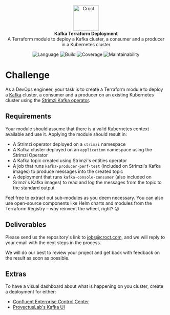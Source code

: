 <p align="center">
  <a href="https://croct.com">
    <img src="https://cdn.croct.io/brand/logo/repo-icon-green.svg" alt="Croct" height="80"/>
  </a>
  <br />
  <strong>Kafka Terraform Deployment</strong>
  <br />
  A Terraform module to deploy a Kafka cluster, a consumer and a producer in a Kubernetes cluster
</p>
<p align="center">
  <img alt="Language" src="https://img.shields.io/badge/language-Terraform-blueviolet" />
  <img alt="Build" src="https://img.shields.io/badge/build-passing-green" />
  <img alt="Coverage" src="https://img.shields.io/badge/coverage-100%25-green" />
  <img alt="Maintainability" src="https://img.shields.io/badge/maintainability-100-green" />
</p>

# Challenge

As a DevOps engineer, your task is to create a Terraform module to deploy a [Kafka](https://kafka.apache.org/) cluster,
a consumer and a producer on an existing Kubernetes cluster using the [Strimzi Kafka operator](https://strimzi.io/).

## Requirements

Your module should assume that there is a valid Kubernetes context available and use it. Applying the module should
result in:

- A Strimzi operator deployed on a `strimzi` namespace
- A Kafka cluster deployed on an `application` namespace using the Strimzi Operator
- A Kafka topic created using Strimzi's entities operator
- A job that runs `kafka-producer-perf-test` (included on Strimzi's Kafka images) to produce messages into the created
  topic
- A deployment that runs `kafka-console-consumer` (also included on Srimzi's Kafka images) to read and log the messages
  from the topic to the standard output

Feel free to extract out sub-modules as you deem necessary. You can also use open-source components like Helm charts and
modules from the Terraform Registry – why reinvent the wheel, right? 😜

## Deliverables

Please send us the repository's link to jobs@croct.com, and we will reply to your email with the next steps in the
process.

We will do our best to review your project and get back with feedback on the result as soon as possible.

## Extras

To have a visual dashboard about what is happening on you cluster, create a deployment for either:

- [Confluent Enterprise Control Center](https://hub.docker.com/r/confluentinc/cp-enterprise-control-center)
- [ProvectusLab's Kafka UI](https://github.com/provectus/kafka-ui)

